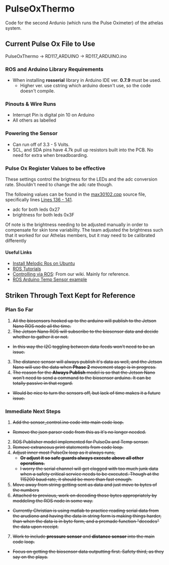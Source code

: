 # PulseOxThermo
Code for the second Ardunio (which runs the Pulse Oximeter) of the athelas system. 

## Current Pulse Ox File to Use
PulseOxThermo -> RD117_ARDUINO -> RD117_ARDUINO.ino

### ROS and Arduino Library Requirements
- When installing **rosserial** library in Arduino IDE ver. **0.7.9** must be used.
	- Higher ver. use cstring which arduino doesn't use, so the code doesn't compile.

### Pinouts & Wire Runs
- Interrupt Pin is digital pin 10 on Arduino
- All others as labelled

### Powering the Sensor
- Can run off of 3.3 - 5 Volts.
- SCL, and SDA pins have 4.7k pull up resistors built into the PCB. No need for extra when breadboarding.

### Pulse Ox Register Values to be effective

These settings control the brigtness for the LEDs and the adc conversion rate.
Shouldn't need to change the adc rate though.

The following values can be found in the [max30102.cpp](RD117_ARDUINO/max30102.cpp) source file, specifically lines [Lines 136 - 141](https://github.com/athelas-NEU/PulseOxThermo/blob/918f1fb7174216ff736ba9c4da13137edc1819e9/RD117_ARDUINO/max30102.cpp#L136-L141).

- adc for both leds 0x27
- brightness for both leds 0x3F 

Of note is the brightness needing to be adjusted manually in order to compensate for skin tone variability. The team adjusted the brightness such that it worked for our Athelas members, but it may need to be calibrated differently

#### Useful Links
- [Install Melodic Ros on Ubuntu](https://wiki.ros.org/melodic/Installation/Ubuntu)
- [ROS Tutorials](https://wiki.ros.org/ROS/Tutorials)
- [Controlling via ROS](https://github.com/athelas-NEU/arm-control-ros/wiki/Setup-for-Controlling-via-ROS): From our wiki. Mainly for reference. 
- [ROS Arduino Temp Sensor example](https://wiki.ros.org/rosserial_arduino/Tutorials/Measuring%20Temperature)

## Striken Through Text Kept for Reference
### Plan So Far
1. ~~All the biosensors hooked up to the arduino will publish to the Jetson Nano ROS node all the time.~~
2. ~~The Jetson Nano ROS will subscribe to the biosensor data and decide whether to gather it or not.~~
  - ~~In this way the I2C toggling between data feeds won't need to be an issue.~~
3. ~~The distance sensor will always publish it's data as well, and the Jetson Nano will use the data when **Phase 2** movement stage is in progress.~~
4. ~~The reason for the **Always Publish** model is so that the Jetson Nano won't need to send a command to the biosensor arduino. It can be totally passive in that regard.~~
  - ~~Would be nice to turn the sensors off, but lack of time makes it a future issue.~~
  
### Immediate Next Steps
1. ~~Add the sensor_control.ino code into main code loop.~~
  - ~~Remove the json parser code from this as it's no longer needed.~~
2. ~~ROS Publisher model implemented for PulseOx and Temp sensor.~~
2. ~~Remove extraneous print statements from code loop.~~
3. ~~Adjust inner most PulseOx loop as it always runs,~~
    - ~~**Or adjust it so safe guards always execute above all other operations.**~~
    - ~~I worry the serial channel will get clogged with too much junk data when a safety critical service needs to be executed. Though at the 115200 baud rate, it should be more than fast enough.~~
5. ~~Move away from string getting sent as data and just move to bytes of the numbers~~
6. ~~Attached to previous, work on decoding those bytes appropriately by moddeling the ROS node in some way.~~
  - ~~Currently Christian is using matlab to practice reading serial data from the arudiono and having the data in string form is making things harder, than when the data is in byte form, and a premade function "decodes" the data upon receipt.~~
7. ~~Work to include **pressure sensor** and **distance sensor** into the main code loop.~~
  - ~~Focus on getting the biosensor data outputting first. Safety third, as they say on the playa.~~


